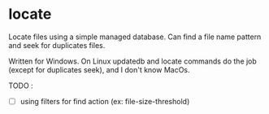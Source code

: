 # locate
Locate files using a simple managed database. Can find a file name pattern and seek for duplicates files.

Written for Windows. On Linux updatedb and locate commands do the job (except for duplicates seek), and I don't know MacOs.

TODO :
- [ ] using filters for find action (ex: file-size-threshold)

